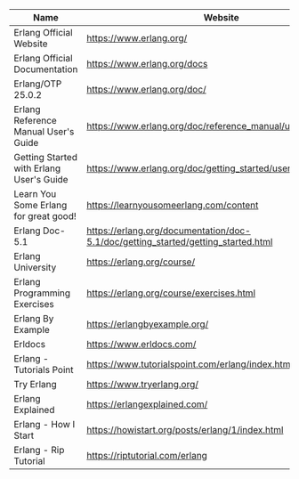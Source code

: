 | Name      | Website |
| ----------- | ----------- |
| Erlang Official Website   | https://www.erlang.org/     |
| Erlang Official Documentation   | https://www.erlang.org/docs       | 
| Erlang/OTP 25.0.2      | https://www.erlang.org/doc/ |
| Erlang Reference Manual User's Guide      | https://www.erlang.org/doc/reference_manual/users_guide.html     |
| Getting Started with Erlang User's Guide   | https://www.erlang.org/doc/getting_started/users_guide.html      |
| Learn You Some Erlang for great good!      | https://learnyousomeerlang.com/content |
| Erlang Doc-5.1      | https://erlang.org/documentation/doc-5.1/doc/getting_started/getting_started.html       |
| Erlang University   | https://erlang.org/course/        |
| Erlang Programming Exercises      | https://erlang.org/course/exercises.html |
| Erlang By Example      | https://erlangbyexample.org/       |
| Erldocs      | https://www.erldocs.com/       |
| Erlang - Tutorials Point   | https://www.tutorialspoint.com/erlang/index.htm        |
| Try Erlang      | https://www.tryerlang.org/ |
| Erlang Explained      | https://erlangexplained.com/       |
| Erlang - How I Start   | https://howistart.org/posts/erlang/1/index.html        |
| Erlang - Rip Tutorial      | https://riptutorial.com/erlang |

